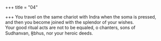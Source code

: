 +++
title = "04"

+++
You travel on the same chariot with Indra when the soma is pressed, and  then you become joined with the splendor of your wishes.  
Your good ritual acts are not to be equaled, o chanters, sons of  
Sudhanvan, R̥bhus, nor your heroic deeds.  